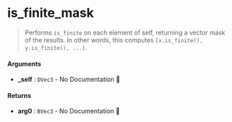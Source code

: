 # is\_finite\_mask

>  Performs `is_finite` on each element of self, returning a vector mask of the results.
>  In other words, this computes `[x.is_finite(), y.is_finite(), ...]`.

#### Arguments

- **\_self** : `DVec3` \- No Documentation 🚧

#### Returns

- **arg0** : `BVec3` \- No Documentation 🚧